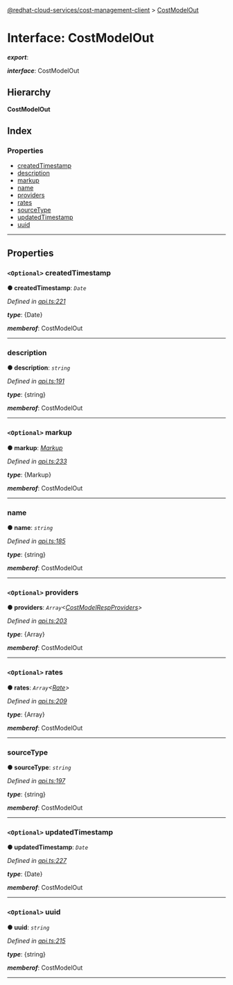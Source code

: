 [@redhat-cloud-services/cost-management-client](../README.md) > [CostModelOut](../interfaces/costmodelout.md)

# Interface: CostModelOut

*__export__*: 

*__interface__*: CostModelOut

## Hierarchy

**CostModelOut**

## Index

### Properties

* [createdTimestamp](costmodelout.md#createdtimestamp)
* [description](costmodelout.md#description)
* [markup](costmodelout.md#markup)
* [name](costmodelout.md#name)
* [providers](costmodelout.md#providers)
* [rates](costmodelout.md#rates)
* [sourceType](costmodelout.md#sourcetype)
* [updatedTimestamp](costmodelout.md#updatedtimestamp)
* [uuid](costmodelout.md#uuid)

---

## Properties

<a id="createdtimestamp"></a>

### `<Optional>` createdTimestamp

**● createdTimestamp**: *`Date`*

*Defined in [api.ts:221](https://github.com/RedHatInsights/javascript-clients/blob/master/packages/cost-management/api.ts#L221)*

*__type__*: {Date}

*__memberof__*: CostModelOut

___
<a id="description"></a>

###  description

**● description**: *`string`*

*Defined in [api.ts:191](https://github.com/RedHatInsights/javascript-clients/blob/master/packages/cost-management/api.ts#L191)*

*__type__*: {string}

*__memberof__*: CostModelOut

___
<a id="markup"></a>

### `<Optional>` markup

**● markup**: *[Markup](../modules/markup.md)*

*Defined in [api.ts:233](https://github.com/RedHatInsights/javascript-clients/blob/master/packages/cost-management/api.ts#L233)*

*__type__*: {Markup}

*__memberof__*: CostModelOut

___
<a id="name"></a>

###  name

**● name**: *`string`*

*Defined in [api.ts:185](https://github.com/RedHatInsights/javascript-clients/blob/master/packages/cost-management/api.ts#L185)*

*__type__*: {string}

*__memberof__*: CostModelOut

___
<a id="providers"></a>

### `<Optional>` providers

**● providers**: *`Array`<[CostModelRespProviders](costmodelrespproviders.md)>*

*Defined in [api.ts:203](https://github.com/RedHatInsights/javascript-clients/blob/master/packages/cost-management/api.ts#L203)*

*__type__*: {Array}

*__memberof__*: CostModelOut

___
<a id="rates"></a>

### `<Optional>` rates

**● rates**: *`Array`<[Rate](rate.md)>*

*Defined in [api.ts:209](https://github.com/RedHatInsights/javascript-clients/blob/master/packages/cost-management/api.ts#L209)*

*__type__*: {Array}

*__memberof__*: CostModelOut

___
<a id="sourcetype"></a>

###  sourceType

**● sourceType**: *`string`*

*Defined in [api.ts:197](https://github.com/RedHatInsights/javascript-clients/blob/master/packages/cost-management/api.ts#L197)*

*__type__*: {string}

*__memberof__*: CostModelOut

___
<a id="updatedtimestamp"></a>

### `<Optional>` updatedTimestamp

**● updatedTimestamp**: *`Date`*

*Defined in [api.ts:227](https://github.com/RedHatInsights/javascript-clients/blob/master/packages/cost-management/api.ts#L227)*

*__type__*: {Date}

*__memberof__*: CostModelOut

___
<a id="uuid"></a>

### `<Optional>` uuid

**● uuid**: *`string`*

*Defined in [api.ts:215](https://github.com/RedHatInsights/javascript-clients/blob/master/packages/cost-management/api.ts#L215)*

*__type__*: {string}

*__memberof__*: CostModelOut

___

